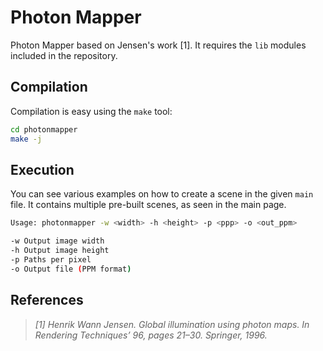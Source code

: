 # Photon Mapper

Photon Mapper based on Jensen's work [1]. It requires the `lib` modules included in the repository.

## Compilation

Compilation is easy using the `make` tool:

```bash
cd photonmapper
make -j
```

## Execution

You can see various examples on how to create a scene in the given `main` file. It contains multiple pre-built scenes, as seen in the main page.

```bash
Usage: photonmapper -w <width> -h <height> -p <ppp> -o <out_ppm>

-w Output image width
-h Output image height
-p Paths per pixel
-o Output file (PPM format)
```

## References

>_[1] Henrik Wann Jensen. Global illumination using photon maps. In Rendering Techniques’ 96, pages 21–30. Springer, 1996._